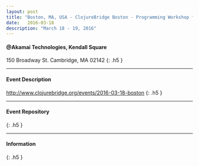 ```yaml
---
layout: post
title: "Boston, MA, USA - ClojureBridge Boston - Programming Workshop for Women"
date:   2016-03-18
description: "March 18 - 19, 2016"
---
```


#### @Akamai Technologies, Kendall Square

150 Broadway St. Cambridge, MA 02142
{: .h5 }

---

#### Event Description

<http://www.clojurebridge.org/events/2016-03-18-boston>
{: .h5 }

---

#### Event Repository

{: .h5 }

---

#### Information


{: .h5 }
